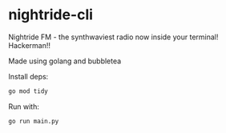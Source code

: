 # nightride-cli
Nightride FM - the synthwaviest radio now inside your terminal! Hackerman!!

Made using golang and bubbletea

Install deps:
```bash
go mod tidy
```

Run with:
```bash
go run main.py
```
